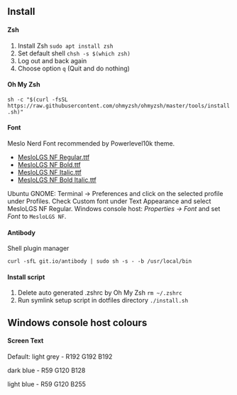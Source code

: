## Install
#### Zsh
1. Install Zsh `sudo apt install zsh`
2. Set default shell `chsh -s $(which zsh)`
3. Log out and back again
4. Choose option `q` (Quit and do nothing)

#### Oh My Zsh
`sh -c "$(curl -fsSL https://raw.githubusercontent.com/ohmyzsh/ohmyzsh/master/tools/install.sh)"`

#### Font
Meslo Nerd Font recommended by Powerlevel10k theme.

- [MesloLGS NF Regular.ttf](https://github.com/romkatv/powerlevel10k-media/raw/master/MesloLGS%20NF%20Regular.ttf)
- [MesloLGS NF Bold.ttf](https://github.com/romkatv/powerlevel10k-media/raw/master/MesloLGS%20NF%20Bold.ttf)
- [MesloLGS NF Italic.ttf](https://github.com/romkatv/powerlevel10k-media/raw/master/MesloLGS%20NF%20Italic.ttf)
- [MesloLGS NF Bold Italic.ttf](https://github.com/romkatv/powerlevel10k-media/raw/master/MesloLGS%20NF%20Bold%20Italic.ttf)

Ubuntu GNOME: Terminal → Preferences and click on the selected profile under Profiles. Check Custom font under Text Appearance and select MesloLGS NF Regular.
Windows console host: *Properties → Font* and set *Font* to `MesloLGS NF`.

#### Antibody
Shell plugin manager

`curl -sfL git.io/antibody | sudo sh -s - -b /usr/local/bin`

#### Install script
1. Delete auto generated .zshrc by Oh My Zsh `rm ~/.zshrc`
2. Run symlink setup script in dotfiles directory `./install.sh`

## Windows console host colours
#### Screen Text
Default: light grey - R192 G192 B192

dark blue - R59 G120 B128

light blue - R59 G120 B255

